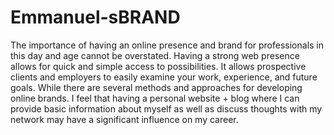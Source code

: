 # Emmanuel-sBRAND
The importance of having an online presence and brand for professionals in this day and age cannot be overstated. Having a strong web presence allows for quick and simple access to possibilities. It allows prospective clients and employers to easily examine your work, experience, and future goals. While there are several methods and approaches for developing online brands. I feel that having a personal website + blog where I can provide basic information about myself as well as discuss thoughts with my network may have a significant influence on my career.
